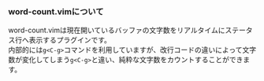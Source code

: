 ### word-count.vimについて

word-count.vimは現在開いているバッファの文字数をリアルタイムにステータス行へ表示するプラグインです。  
内部的には`g<C-g>`コマンドを利用していますが、改行コードの違いによって文字数が変化してしまう`g<C-g>`と違い、純粋な文字数をカウントすることができます。

